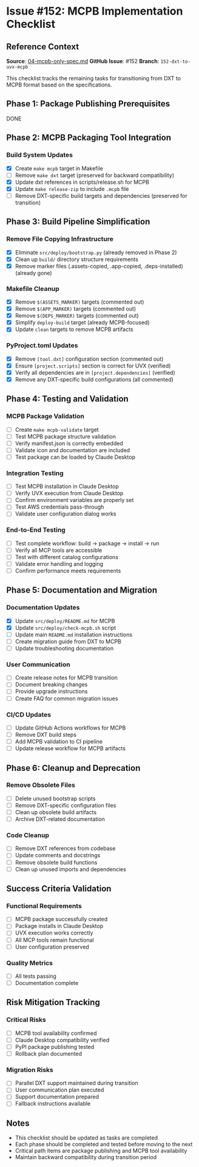 <!-- markdownlint-disable MD013 MD024 -->
# Issue #152: MCPB Implementation Checklist

## Reference Context

**Source**: [04-mcpb-only-spec.md](./04-mcpb-only-spec.md)
**GitHub Issue**: #152
**Branch**: `152-dxt-to-uvx-mcpb`

This checklist tracks the remaining tasks for transitioning from DXT to MCPB format based on the specifications.

## Phase 1: Package Publishing Prerequisites

DONE

## Phase 2: MCPB Packaging Tool Integration

### Build System Updates

- [x] Create `make mcpb` target in Makefile
- [ ] Remove `make dxt` target (preserved for backward compatibility)
- [x] Update dxt references in scripts/release.sh for MCPB
- [x] Update `make release-zip` to include `.mcpb` file
- [ ] Remove DXT-specific build targets and dependencies (preserved for transition)

## Phase 3: Build Pipeline Simplification

### Remove File Copying Infrastructure

- [x] Eliminate `src/deploy/bootstrap.py` (already removed in Phase 2)
- [x] Clean up `build/` directory structure requirements
- [x] Remove marker files (.assets-copied, .app-copied, .deps-installed) (already gone)

### Makefile Cleanup

- [x] Remove `$(ASSETS_MARKER)` targets (commented out)
- [x] Remove `$(APP_MARKER)` targets (commented out)
- [x] Remove `$(DEPS_MARKER)` targets (commented out)
- [x] Simplify `deploy-build` target (already MCPB-focused)
- [x] Update `clean` targets to remove MCPB artifacts

### PyProject.toml Updates

- [x] Remove `[tool.dxt]` configuration section (commented out)
- [x] Ensure `[project.scripts]` section is correct for UVX (verified)
- [x] Verify all dependencies are in `[project.dependencies]` (verified)
- [x] Remove any DXT-specific build configurations (all commented)

## Phase 4: Testing and Validation

### MCPB Package Validation

- [ ] Create `make mcpb-validate` target
- [ ] Test MCPB package structure validation
- [ ] Verify manifest.json is correctly embedded
- [ ] Validate icon and documentation are included
- [ ] Test package can be loaded by Claude Desktop

### Integration Testing

- [ ] Test MCPB installation in Claude Desktop
- [ ] Verify UVX execution from Claude Desktop
- [ ] Confirm environment variables are properly set
- [ ] Test AWS credentials pass-through
- [ ] Validate user configuration dialog works

### End-to-End Testing

- [ ] Test complete workflow: build → package → install → run
- [ ] Verify all MCP tools are accessible
- [ ] Test with different catalog configurations
- [ ] Validate error handling and logging
- [ ] Confirm performance meets requirements

## Phase 5: Documentation and Migration

### Documentation Updates

- [x] Update `src/deploy/README.md` for MCPB
- [x] Update `src/deploy/check-mcpb.sh` script
- [ ] Update main `README.md` installation instructions
- [ ] Create migration guide from DXT to MCPB
- [ ] Update troubleshooting documentation

### User Communication

- [ ] Create release notes for MCPB transition
- [ ] Document breaking changes
- [ ] Provide upgrade instructions
- [ ] Create FAQ for common migration issues

### CI/CD Updates

- [ ] Update GitHub Actions workflows for MCPB
- [ ] Remove DXT build steps
- [ ] Add MCPB validation to CI pipeline
- [ ] Update release workflow for MCPB artifacts

## Phase 6: Cleanup and Deprecation

### Remove Obsolete Files

- [ ] Delete unused bootstrap scripts
- [ ] Remove DXT-specific configuration files
- [ ] Clean up obsolete build artifacts
- [ ] Archive DXT-related documentation

### Code Cleanup

- [ ] Remove DXT references from codebase
- [ ] Update comments and docstrings
- [ ] Remove obsolete build functions
- [ ] Clean up unused imports and dependencies

## Success Criteria Validation

### Functional Requirements

- [ ] MCPB package successfully created
- [ ] Package installs in Claude Desktop
- [ ] UVX execution works correctly
- [ ] All MCP tools remain functional
- [ ] User configuration preserved

### Quality Metrics

- [ ] All tests passing
- [ ] Documentation complete

## Risk Mitigation Tracking

### Critical Risks

- [ ] MCPB tool availability confirmed
- [ ] Claude Desktop compatibility verified
- [ ] PyPI package publishing tested
- [ ] Rollback plan documented

### Migration Risks

- [ ] Parallel DXT support maintained during transition
- [ ] User communication plan executed
- [ ] Support documentation prepared
- [ ] Fallback instructions available

## Notes

- This checklist should be updated as tasks are completed
- Each phase should be completed and tested before moving to the next
- Critical path items are package publishing and MCPB tool availability
- Maintain backward compatibility during transition period
